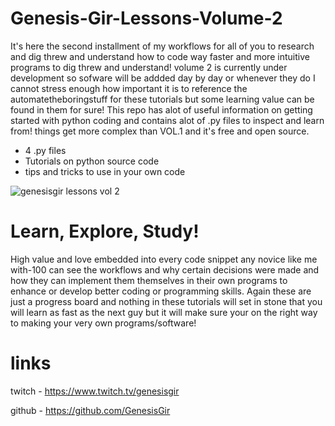 # Genesis-Gir-Lessons-Volume-2
It's here the second installment of my workflows for all of you to research and dig threw and understand how to code way faster and more intuitive
programs to dig threw and understand! volume 2 is currently under development so sofware will be addded day by day or whenever they do I cannot stress enough how important it is to reference the automatetheboringstuff for these tutorials but some learning value can be found in them for sure! This repo has alot of useful information on getting started with python coding and contains alot of .py files to inspect and learn from! things get more complex than VOL.1 and it's free and open source.

- 4 .py files 
- Tutorials on python source code
- tips and tricks to use in your own code

![genesisgir lessons vol 2](https://user-images.githubusercontent.com/87259615/168378665-3995781d-add1-4282-951a-bf73bb936ffd.png)



# Learn, Explore, Study!
High value and love embedded into every code snippet any novice like me with-100 can see the workflows and why certain decisions were made and how they can implement them themselves in their own programs to enhance or develop  better coding or programming skills. Again these are just a progress board and nothing in these tutorials will set in stone that you will learn as fast as the next guy but it will make sure your on the right way to making your very own programs/software!

# links

twitch - https://www.twitch.tv/genesisgir

github - https://github.com/GenesisGir
